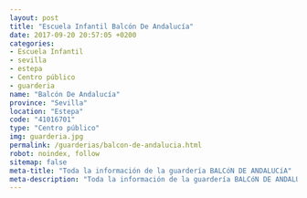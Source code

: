 ```yaml
---
layout: post
title: "Escuela Infantil Balcón De Andalucía"
date: 2017-09-20 20:57:05 +0200
categories:
- Escuela Infantil
- sevilla
- estepa
- Centro público
- guarderia
name: "Balcón De Andalucía"
province: "Sevilla"
location: "Estepa"
code: "41016701"
type: "Centro público"
img: guarderia.jpg
permalink: /guarderias/balcon-de-andalucia.html
robot: noindex, follow
sitemap: false
meta-title: "Toda la información de la guardería BALCóN DE ANDALUCíA"
meta-description: "Toda la información de la guardería BALCóN DE ANDALUCíA"
---
```

